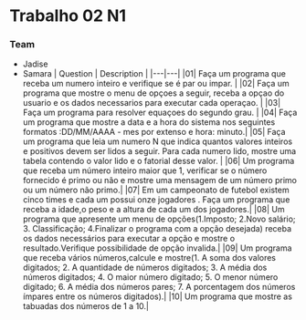# Trabalho 02 N1
### Team
* Jadise
* Samara 
| Question | Description |
|---|---|
|01| Faça um programa que receba um numero inteiro e verifique se é par ou impar. |
|02| Faça um programa que mostre o menu de opçoes a seguir, receba a opçao do usuario e os dados necessarios para executar cada operaçao. | 
|03| Faça um programa para resolver equaçoes do segundo grau. |
|04| Faça um programa que mostre a data e a hora do sistema nos seguintes formatos :DD/MM/AAAA - mes por extenso e hora: minuto.|
|05| Faça um programa que leia um numero N que indica quantos valores inteiros e positivos devem ser lidos a seguir. Para cada numero lido, mostre uma tabela contendo o valor lido e o fatorial desse valor. |
|06| Um programa que receba um número inteiro maior que 1, verificar se o número fornecido é primo ou não e mostre uma mensagem de um número primo ou um número não primo.|
|07| Em um campeonato de futebol existem cinco times e cada um possui onze jogadores . Faça um programa que receba a idade,o peso e a altura de cada um dos jogadores.|
|08| Um programa que apresente um menu de opções(1.Imposto; 2.Novo salário; 3. Classificação; 4.Finalizar o programa com a opção desejada) receba os dados necessários para executar a opção e mostre o resultado.Verifique possibilidade de opção invalida.|
|09| Um programa que receba vários números,calcule e mostre(1. A soma dos valores digitados; 2. A quantidade de números digitados; 3. A média dos números digitados; 4. O maior número digitado; 5. O menor número digitado; 6. A média dos números pares; 7. A porcentagem dos números ímpares entre os números digitados).|
|10| Um programa que mostre as tabuadas dos números de 1 a 10.|

